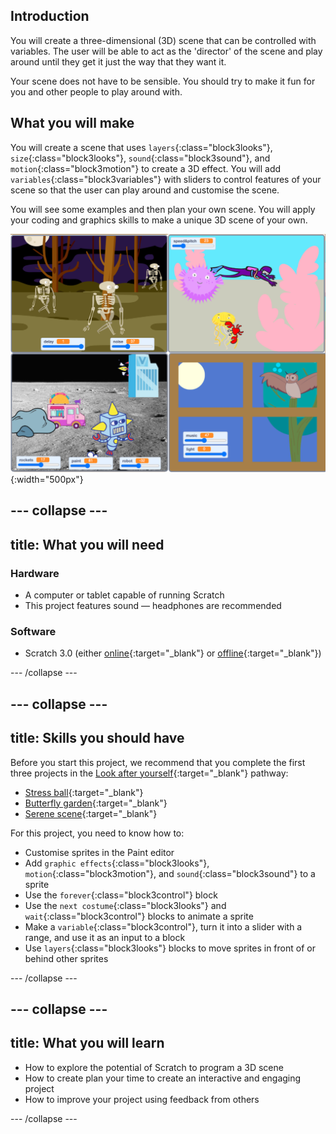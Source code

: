 ## Introduction
You will create a three-dimensional (3D) scene that can be controlled with variables. The user will be able to act as the 'director' of the scene and play around until they get it just the way that they want it. 

Your scene does not have to be sensible. You should try to make it fun for you and other people to play around with. 

## What you will make
You will create a scene that uses `layers`{:class="block3looks"}, `size`{:class="block3looks"}, `sound`{:class="block3sound"}, and `motion`{:class="block3motion"} to create a 3D effect. You will add `variables`{:class="block3variables"} with sliders to control features of your scene so that the user can play around and customise the scene. 

You will see some examples and then plan your own scene. You will apply your coding and graphics skills to make a unique 3D scene of your own.  

![Collage of completed projects](images/showcase_static.png){:width="500px"}

--- collapse ---
---
title: What you will need
---
### Hardware

+ A computer or tablet capable of running Scratch
+ This project features sound — headphones are recommended

### Software

+ Scratch 3.0 (either [online](https://rpf.io/scratchon){:target="_blank"} or [offline](https://rpf.io/scratchoff){:target="_blank"})

--- /collapse ---

--- collapse ---
---
title: Skills you should have
---
Before you start this project, we recommend that you complete the first three projects in the [Look after yourself](https://projects.raspberrypi.org/en/pathways/look-after-yourself){:target="_blank"} pathway: 
+ [Stress ball](https://projects.raspberrypi.org/en/projects/stress-ball){:target="_blank"}
+ [Butterfly garden](https://projects.raspberrypi.org/en/projects/butterfly-garden){:target="_blank"}
+ [Serene scene](https://projects.raspberrypi.org/en/projects/serene-scene){:target="_blank"}

For this project, you need to know how to:  

+ Customise sprites in the Paint editor
+ Add `graphic effects`{:class="block3looks"}, `motion`{:class="block3motion"}, and `sound`{:class="block3sound"} to a sprite
+ Use the `forever`{:class="block3control"} block
+ Use the `next costume`{:class="block3looks"} and `wait`{:class="block3control"} blocks to animate a sprite
+ Make a `variable`{:class="block3control"}, turn it into a slider with a range, and use it as an input to a block
+ Use `layers`{:class="block3looks"} blocks to move sprites in front of or behind other sprites

--- /collapse ---

--- collapse ---
---
title: What you will learn
---

+ How to explore the potential of Scratch to program a 3D scene
+ How to create plan your time to create an interactive and engaging project
+ How to improve your project using feedback from others

--- /collapse ---



